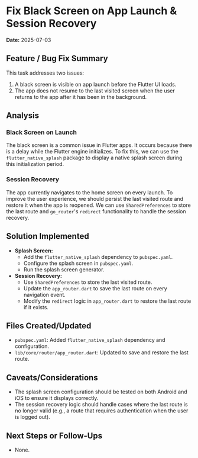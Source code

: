 # Fix Black Screen on App Launch & Session Recovery

**Date:** 2025-07-03

## Feature / Bug Fix Summary

This task addresses two issues:
1.  A black screen is visible on app launch before the Flutter UI loads.
2.  The app does not resume to the last visited screen when the user returns to the app after it has been in the background.

## Analysis

### Black Screen on Launch

The black screen is a common issue in Flutter apps. It occurs because there is a delay while the Flutter engine initializes. To fix this, we can use the `flutter_native_splash` package to display a native splash screen during this initialization period.

### Session Recovery

The app currently navigates to the home screen on every launch. To improve the user experience, we should persist the last visited route and restore it when the app is reopened. We can use `SharedPreferences` to store the last route and `go_router`'s `redirect` functionality to handle the session recovery.

## Solution Implemented

*   **Splash Screen:**
    *   Add the `flutter_native_splash` dependency to `pubspec.yaml`.
    *   Configure the splash screen in `pubspec.yaml`.
    *   Run the splash screen generator.
*   **Session Recovery:**
    *   Use `SharedPreferences` to store the last visited route.
    *   Update the `app_router.dart` to save the last route on every navigation event.
    *   Modify the `redirect` logic in `app_router.dart` to restore the last route if it exists.

## Files Created/Updated

*   `pubspec.yaml`: Added `flutter_native_splash` dependency and configuration.
*   `lib/core/router/app_router.dart`: Updated to save and restore the last route.

## Caveats/Considerations

*   The splash screen configuration should be tested on both Android and iOS to ensure it displays correctly.
*   The session recovery logic should handle cases where the last route is no longer valid (e.g., a route that requires authentication when the user is logged out).

## Next Steps or Follow-Ups

*   None.
